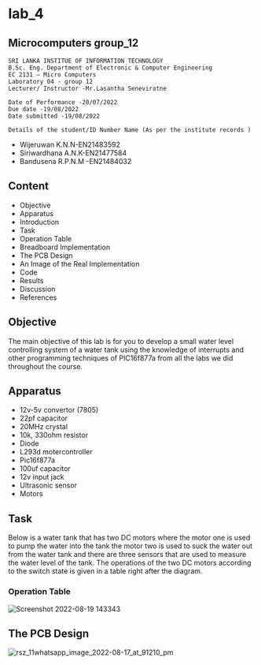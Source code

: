 # lab_4
## Microcomputers group_12

    SRI LANKA INSTITUE OF INFORMATION TECHNOLOGY
    B.Sc. Eng. Department of Electronic & Computer Engineering
    EC 2131 – Micro Computers
    Laboratory 04 - group 12
    Lecturer/ Instructor -Mr.Lasantha Seneviratne
        
    Date of Performance -20/07/2022 
    Due date -19/08/2022 
    Date submitted -19/08/2022

    Details of the student/ID Number Name (As per the institute records )
- Wijeruwan K.N.N-EN21483592
- Siriwardhana A.N.K-EN21477584
- Bandusena R.P.N.M -EN21484032


## Content
- Objective
- Apparatus
- Introduction
- Task
- Operation Table
- Breadboard Implementation
- The PCB Design
- An Image of the Real Implementation
- Code
- Results
- Discussion
- References

## Objective
The main objective of this lab is for you to develop a small water level controlling system of a water tank using the knowledge of interrupts and other programming techniques of PIC16f877a from all the labs we did throughout the course. 

## Apparatus
- 12v-5v convertor (7805)
- 22pf capacitor 
- 20MHz crystal
- 10k, 330ohm resistor 
- Diode
- L293d motercontroller 
- Pic16f877a
- 100uf capacitor 
- 12v input jack
- Ultrasonic sensor
- Motors


## Task
Below is a water tank that has two DC motors where the motor one is used to pump the water into the tank the motor two is used to suck the water out from the water tank and there are three sensors that are used to measure the water level of the tank. The operations of the two DC motors according to the switch state is given in a table right after the diagram.

### Operation Table
![Screenshot 2022-08-19 143343](https://user-images.githubusercontent.com/111522052/185584824-6dd93e77-e4cc-489c-8773-6fd93fced128.png)

## The PCB Design
![rsz_11whatsapp_image_2022-08-17_at_91210_pm](https://user-images.githubusercontent.com/111522052/185592679-b27002d9-9524-4bc6-b30a-8fde0faa6e94.jpg)


